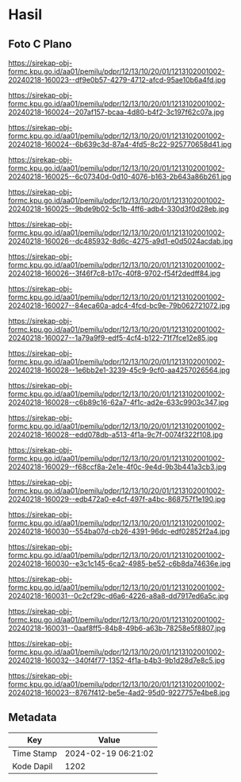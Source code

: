 # Hasil

## Foto C Plano

https://sirekap-obj-formc.kpu.go.id/aa01/pemilu/pdpr/12/13/10/20/01/1213102001002-20240218-160023--df9e0b57-4279-4712-afcd-95ae10b6a4fd.jpg

https://sirekap-obj-formc.kpu.go.id/aa01/pemilu/pdpr/12/13/10/20/01/1213102001002-20240218-160024--207af157-bcaa-4d80-b4f2-3c197f62c07a.jpg

https://sirekap-obj-formc.kpu.go.id/aa01/pemilu/pdpr/12/13/10/20/01/1213102001002-20240218-160024--6b639c3d-87a4-4fd5-8c22-925770658d41.jpg

https://sirekap-obj-formc.kpu.go.id/aa01/pemilu/pdpr/12/13/10/20/01/1213102001002-20240218-160025--6c07340d-0d10-4076-b163-2b643a86b261.jpg

https://sirekap-obj-formc.kpu.go.id/aa01/pemilu/pdpr/12/13/10/20/01/1213102001002-20240218-160025--9bde9b02-5c1b-4ff6-adb4-330d3f0d28eb.jpg

https://sirekap-obj-formc.kpu.go.id/aa01/pemilu/pdpr/12/13/10/20/01/1213102001002-20240218-160026--dc485932-8d6c-4275-a9d1-e0d5024acdab.jpg

https://sirekap-obj-formc.kpu.go.id/aa01/pemilu/pdpr/12/13/10/20/01/1213102001002-20240218-160026--3f46f7c8-b17c-40f8-9702-f54f2dedff84.jpg

https://sirekap-obj-formc.kpu.go.id/aa01/pemilu/pdpr/12/13/10/20/01/1213102001002-20240218-160027--84eca60a-adc4-4fcd-bc9e-79b062721072.jpg

https://sirekap-obj-formc.kpu.go.id/aa01/pemilu/pdpr/12/13/10/20/01/1213102001002-20240218-160027--1a79a9f9-edf5-4cf4-b122-71f7fce12e85.jpg

https://sirekap-obj-formc.kpu.go.id/aa01/pemilu/pdpr/12/13/10/20/01/1213102001002-20240218-160028--1e6bb2e1-3239-45c9-9cf0-aa4257026564.jpg

https://sirekap-obj-formc.kpu.go.id/aa01/pemilu/pdpr/12/13/10/20/01/1213102001002-20240218-160028--c6b89c16-62a7-4f1c-ad2e-633c9903c347.jpg

https://sirekap-obj-formc.kpu.go.id/aa01/pemilu/pdpr/12/13/10/20/01/1213102001002-20240218-160028--edd078db-a513-4f1a-9c7f-0074f322f108.jpg

https://sirekap-obj-formc.kpu.go.id/aa01/pemilu/pdpr/12/13/10/20/01/1213102001002-20240218-160029--f68ccf8a-2e1e-4f0c-9e4d-9b3b441a3cb3.jpg

https://sirekap-obj-formc.kpu.go.id/aa01/pemilu/pdpr/12/13/10/20/01/1213102001002-20240218-160029--edb472a0-e4cf-497f-a4bc-868757f1e190.jpg

https://sirekap-obj-formc.kpu.go.id/aa01/pemilu/pdpr/12/13/10/20/01/1213102001002-20240218-160030--554ba07d-cb26-4391-96dc-edf02852f2a4.jpg

https://sirekap-obj-formc.kpu.go.id/aa01/pemilu/pdpr/12/13/10/20/01/1213102001002-20240218-160030--e3c1c145-6ca2-4985-be52-c6b8da74636e.jpg

https://sirekap-obj-formc.kpu.go.id/aa01/pemilu/pdpr/12/13/10/20/01/1213102001002-20240218-160031--0c2cf29c-d6a6-4226-a8a8-dd7917ed6a5c.jpg

https://sirekap-obj-formc.kpu.go.id/aa01/pemilu/pdpr/12/13/10/20/01/1213102001002-20240218-160031--0aaf8ff5-84b8-49b6-a63b-78258e5f8807.jpg

https://sirekap-obj-formc.kpu.go.id/aa01/pemilu/pdpr/12/13/10/20/01/1213102001002-20240218-160032--340f4f77-1352-4f1a-b4b3-9b1d28d7e8c5.jpg

https://sirekap-obj-formc.kpu.go.id/aa01/pemilu/pdpr/12/13/10/20/01/1213102001002-20240218-160023--8767f412-be5e-4ad2-95d0-9227757e4be8.jpg


## Metadata

| Key        | Value               |
| ---------- | ------------------- |
| Time Stamp | 2024-02-19 06:21:02 |
| Kode Dapil | 1202                |



